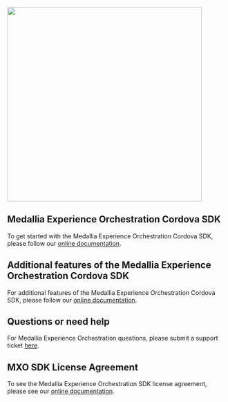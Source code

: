 <img src="https://user-images.githubusercontent.com/75626649/203578506-ade030aa-22d1-406d-9e66-16747259fb1c.png" width="450">

## Medallia Experience Orchestration Cordova SDK
To get started with the Medallia Experience Orchestration Cordova SDK, please follow our [online documentation](https://docs.medallia.com/en/?resourceId=mxo-cordova-sdk).

## Additional features of the Medallia Experience Orchestration Cordova SDK
For additional features of the Medallia Experience Orchestration Cordova SDK, please follow our [online documentation](https://docs.medallia.com/en/?resourceId=mxo-cordova-sdk-features).

## Questions or need help
For Medallia Experience Orchestration questions, please submit a support ticket [here](https://help.medallia.com).

## MXO SDK License Agreement
To see the Medallia Experience Orchestration SDK license agreement, please see our [online documentation](https://docs.medallia.com/en/?resourceId=mxo-sdk-license).

